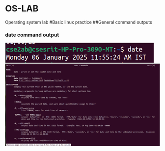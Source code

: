 # OS-LAB
Operating system lab
#Basic linux practice
##General command outputs
### date command output
![date command output](date.png)
![manual command manual](mandate.png)
